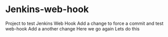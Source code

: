 # Jenkins-web-hook
Project to test Jenkins Web Hook
Add a change to force a commit and test web-hook
Add a another change
Here we go again
Lets do this
